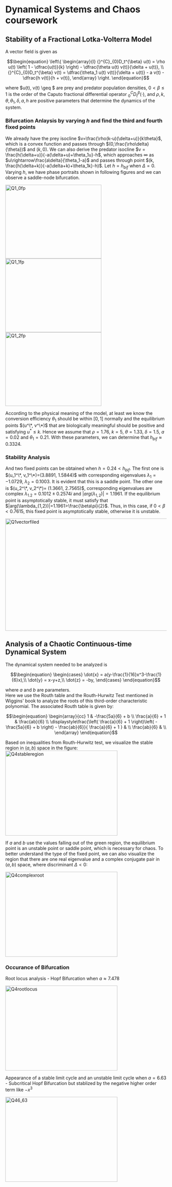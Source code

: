 # Dynamical Systems and Chaos coursework

##  Stability of a Fractional Lotka-Volterra Model
A vector field is given as
```math
\begin{equation}
    \left\{
\begin{array}{l}
    {}^{C}_{0}D_t^{\beta} u(t) = \rho u(t) \left( 1 - \dfrac{u(t)}{k} \right) - \dfrac{\theta u(t) v(t)}{\delta + u(t)}, \\
    {}^{C}_{0}D_t^{\beta} v(t) = \dfrac{\theta_1 u(t) v(t)}{\delta + u(t)} - a v(t) - \dfrac{h v(t)}{h + v(t)},
\end{array}
\right.
\end{equation}
```
where $u(t), v(t) \geq $ are prey and predator population densities, $0 < \beta \leq 1$ is the order of the Caputo fractional differential operator 
${}^{C}_{0}D_t^{\beta}(\cdot)$, and $\rho, k, \theta, \theta_1, \delta, a, h$ are positive parameters that determine the dynamics of the system.<br>

### Bifurcation Anlaysis by varying $h$ and find the third and fourth fixed points
We already have the prey isocline $v=\frac{\rho(k-u)(\delta+u)}{k\theta}$, which is a convex function and passes through $(0,\frac{\rho\delta}{\theta})$ and $(k,0)$. We can also derive the predator isocline $v = \frac{h(\delta+u)}{-a(\delta+u)+\theta_1u}-h$, which approaches $\infty$ as $u\rightarrow\frac{a\delta}{\theta_1-a}$ and passes through point $(k, \frac{h(\delta+k)}{-a(\delta+k)+\theta_1k}-h)$. Let $h = h_{bif}$ when $\Delta=0$. Varying $h$, we have phase portraits shown in following figures and we can observe a saddle-node bifurcation. 

<img width="300" height="230" alt="Q1_0fp" src="https://github.com/user-attachments/assets/0c927ead-add2-4ad1-a5a0-ff0af682ef04" />
<img width="300" height="230" alt="Q1_1fp" src="https://github.com/user-attachments/assets/8caee070-af8b-44a1-91ab-a507b1ae26ba" />
<img width="300" height="230" alt="Q1_2fp" src="https://github.com/user-attachments/assets/48893e10-aa8e-40a6-9e56-882bbed63379" />

According to the physical meaning of the model, at least we know the conversion efficiency $\theta_1$ should be within $[0, 1]$ normally and the equilibrium points $(u^\*, v^\*)$ that are biologically meaningful should be positive and satisfying $u^*\leq k$. Hence we assume that $\rho=1.76$, $k=5$, $\theta=1.33$, $\delta=1.5$, $a=0.02$ and $\theta_1=0.21$. With these parameters, we can determine that $h_{bif}\approx0.3324$.

### Stability Analysis
And two fixed points can be obtained when $h=0.24<h_{bif}$. The first one is $(u_1^\*, v_1^\*)=(3.8891, 1.5844)$ with corresponding eigenvalues $\lambda_1=-1.0729$, $\lambda_2=0.1003$. It is evident that this is a saddle point. The other one is $(u_2^\*, v_2^\*)= (1.3661, 2.7565)$, corresponding eigenvalues are complex $\lambda_{1.2}=0.1012\pm0.2574 i$ and $|arg(\lambda_{1,2})|=1.1961$. If the equilibrium point is asymptotically stable, it must satisfy that $|arg(\lambda_{1,2})|=1.1961>\frac{\beta\pi}{2}$. Thus, in this case, if $0<\beta<0.7615$, this fixed point is asymptotically stable, otherwise it is unstable.<br>

<img width="700" height="350" alt="Q1vectorfiled" src="https://github.com/user-attachments/assets/6ca2fbf0-193f-45f6-9cca-eaeb00212482" />


## Analysis of a Chaotic Continuous-time Dynamical System
The dynamical system needed to be analyzed is
```math
\begin{equation}
    \begin{cases}
        \dot{x} = a(y-\frac{1}{16}x^3-\frac{1}{6}x),\\
        \dot{y} = x-y+z,\\
        \dot{z} = -by,
    \end{cases}
\end{equation}
```
where $a$ and $b$ are parameters.<br>
Here we use the Routh table and the Routh-Hurwitz Test mentioned in Wiggins' book to analyze the roots of this third-order characteristic polynomial. The associated Routh table is given by:
```math 
\begin{equation}
    \begin{array}{cc}
 1 & -\frac{5a}{6} + b \\
 \frac{a}{6} + 1 & \frac{ab}{6} \\
 \displaystyle\frac{\left( \frac{a}{6} + 1 \right)\left( -\frac{5a}{6} + b \right) - \frac{ab}{6}}{ \frac{a}{6} + 1 } &  \\
 \frac{ab}{6} & \\
\end{array}
\end{equation}
```
Based on inequalities from Routh-Hurwitz test, we visualize the stable region in $(a,b)$ space in the figure:
<img width="350" height="265" alt="Q4stableregion" src="https://github.com/user-attachments/assets/3f80c760-c3a9-459e-8ffc-e2cebb13dc29" />

If $a$ and $b$ use the values falling out of the green region, the equilibrium point is an unstable point or saddle point, which is necessary for chaos. To better understand the type of the fixed point, we can also visualize the region that there are one real eigenvalue and a complex conjugate pair in $(a,b)$ space, where discriminant $\Delta<0$:

<img width="350" height="265" alt="Q4complexroot" src="https://github.com/user-attachments/assets/5e1e15a6-bf91-4fdb-8336-45a26f749a31" />

### Occurance of Bifurcation
Root locus analysis - Hopf Bifurcation when $a\approx7.478$

<img width="350" height="265" alt="Q4rootlocus" src="https://github.com/user-attachments/assets/397c49e8-89d5-48ed-a081-9835ee2b1d82" />

Appearance of a stable limit cycle and an unstable limit cycle when $a=6.63$ - Subcritical Hopf Bifurcation but stablized by the negative higher order term like $-x^3$

<img width="350" height="265" alt="Q46_63" src="https://github.com/user-attachments/assets/9f8c93a4-bc86-41cf-bd2f-2c251c6e9364" />

